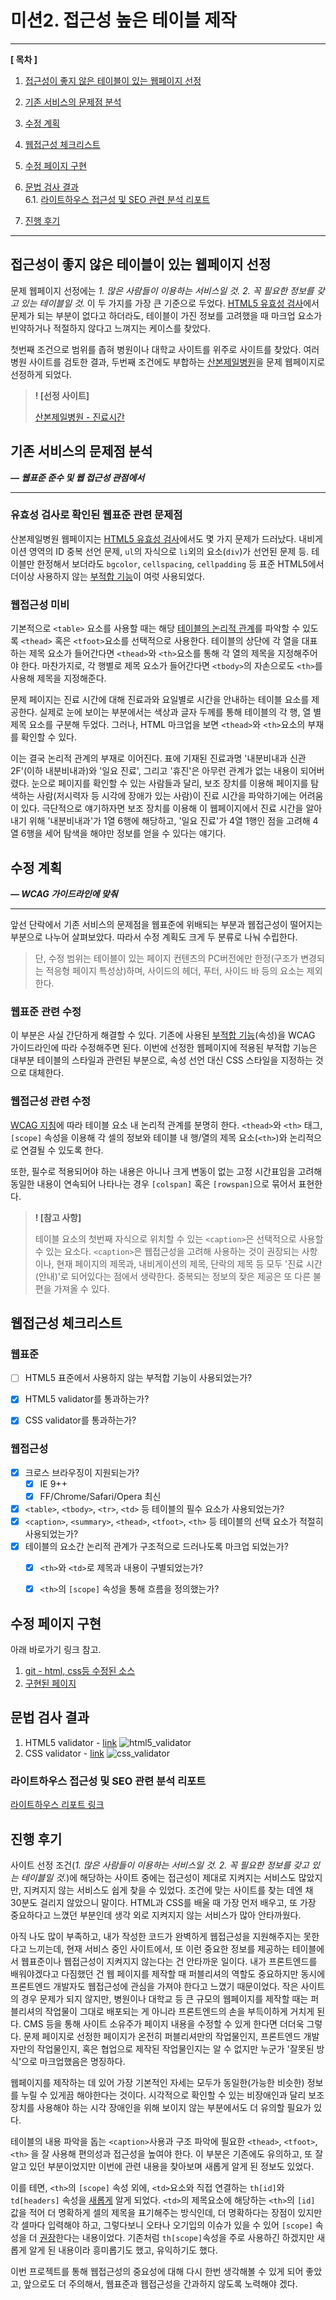 # 미션2. 접근성 높은 테이블 제작



---

**[ 목차 ]**

1. [접근성이 좋지 않은 테이블이 있는 웹페이지 선정](접근성이-좋지-않은-테이블이-있는-웹페이지-선정)

2. [기존 서비스의 문제점 분석](기존-서비스의-문제점-분석)

3. [수정 계획](수정-계획)

4. [웹접근성 체크리스트](웹접근성-체크리스트)

5. [수정 페이지 구현](수정-페이지-구현)

6. [문법 검사 결과](문법-검사-결과)<br>
   6.1. [라이트하우스 접근성 및 SEO 관련 분석 리포트](라이트하우스-접근성-및-SEO-관련-분석-리포트)

7. [진행 후기](진행-후기)

---





## 접근성이 좋지 않은 테이블이 있는 웹페이지 선정

문제 웹페이지 선정에는 *1. 많은 사람들이 이용하는 서비스일 것.  2. 꼭 필요한 정보를 갖고 있는 테이블일 것.* 이 두 가지를 가장 큰 기준으로 두었다. [HTML5 유효성 검사](https://validator.w3.org/)에서 문제가 되는 부분이 없다고 하더라도, 테이블이 가진 정보를 고려했을 때 마크업 요소가 빈약하거나 적절하지 않다고 느껴지는 케이스를 찾았다.

첫번째 조건으로 범위를 좁혀 병원이나 대학교 사이트를 위주로 사이트를 찾았다. 여러 병원 사이트를 검토한 결과, 두번째 조건에도 부합하는 [산본제일병원](http://www.sanbonjeil.kr/main/sub.html?pageCode=17)을 문제 웹페이지로 선정하게 되었다.



> **! [선정 사이트]**
>
> [산본제일병원 - 진료시간](http://www.sanbonjeil.kr/main/sub.html?pageCode=17)





## 기존 서비스의 문제점 분석

***― 웹표준 준수 및 웹 접근성 관점에서***

---

### 유효성 검사로 확인된 웹표준 관련 문제점

산본제일병원 웹페이지는 [HTML5 유효성 검사](https://validator.w3.org/)에서도 몇 가지 문제가 드러났다. 내비게이션 영역의 ID 중복 선언 문제, `ul`의 자식으로 `li`외의 요소(`div`)가 선언된 문제 등. 테이블만 한정해서 보더라도 `bgcolor`, `cellspacing`, `cellpadding` 등 표준 HTML5에서 더이상 사용하지 않는 [부적합 기능](https://dev.w3.org/html5/pf-summary/obsolete.html)이 여럿 사용되었다.



### 웹접근성 미비

기본적으로 `<table>` 요소를 사용할 때는 해당 [테이블의 논리적 관계](https://www.w3.org/TR/WCAG20-TECHS/H51.html)를 파악할 수 있도록 `<thead>` 혹은 `<tfoot>`요소를 선택적으로 사용한다. 테이블의 상단에 각 열을 대표하는 제목 요소가 들어간다면 `<thead>`와 `<th>`요소를 통해 각 열의 제목을 지정해주어야 한다. 마찬가지로, 각 행별로 제목 요소가 들어간다면 `<tbody>`의 자손으로도 `<th>`를 사용해 제목을 지정해준다.

문제 페이지는 진료 시간에 대해 진료과와 요일별로 시간을 안내하는 테이블 요소를 제공한다. 실제로 눈에 보이는 부분에서는 색상과 글자 두께를 통해 테이블의 각 행, 열 별 제목 요소를 구분해 두었다. 그러나, HTML 마크업을 보면 `<thead>`와 `<th>`요소의 부재를 확인할 수 있다.

이는 결국 논리적 관계의 부재로 이어진다. 표에 기재된 진료과명 '내분비내과 신관2F'(이하 내분비내과)와 '일요 진료', 그리고 '휴진'은 아무런 관계가 없는 내용이 되어버렸다. 눈으로 페이지를 확인할 수 있는 사람들과 달리, 보조 장치를 이용해 페이지를 탐색하는 사람(저시력자 등 시각에 장애가 있는 사람)이 진료 시간을 파악하기에는 어려움이 있다. 극단적으로 얘기하자면 보조 장치를 이용해 이 웹페이지에서 진료 시간을 알아내기 위해 '내분비내과'가 1열 6행에 해당하고, '일요 진료'가 4열 1행인 점을 고려해 4열 6행을 세어 탐색을 해야만 정보를 얻을 수 있다는 얘기다.



## 수정 계획

***―  WCAG 가이드라인에 맞춰***

---

앞선 단락에서 기존 서비스의 문제점을 웹표준에 위배되는 부분과 웹접근성이 떨어지는 부분으로 나누어 살펴보았다. 따라서 수정 계획도 크게 두 분류로 나눠 수립한다.

> 단, 수정 범위는 테이블이 있는 페이지 컨텐츠의 PC버전에만 한정(구조가 변경되는 적응형 페이지 특성상)하며, 사이드의 헤더, 푸터, 사이드 바 등의 요소는 제외한다.



### 웹표준 관련 수정

이 부분은 사실 간단하게 해결할 수 있다. 기존에 사용된 [부적합 기능](https://dev.w3.org/html5/pf-summary/obsolete.html)(속성)을 WCAG 가이드라인에 따라 수정해주면 된다. 이번에 선정한 웹페이지에 적용된 부적합 기능은 대부분 테이블의 스타일과 관련된 부분으로, 속성 선언 대신 CSS 스타일을 지정하는 것으로 대체한다.



### 웹접근성 관련 수정

[WCAG 지침](https://www.w3.org/WAI/tutorials/tables/caption-summary/)에 따라 테이블 요소 내 논리적 관계를 분명히 한다. `<thead>`와 `<th>` 태그, `[scope]` 속성을 이용해 각 셀의 정보와 테이블 내 행/열의 제목 요소(`<th>`)와 논리적으로 연결될 수 있도록 한다.

또한, 필수로 적용되어야 하는 내용은 아니나 크게 변동이 없는 고정 시간표임을 고려해 동일한 내용이 연속되어 나타나는 경우 `[colspan]` 혹은 `[rowspan]`으로 묶어서 표현한다.



> **! [참고 사항]**
>
> 테이블 요소의 첫번째 자식으로 위치할 수 있는 `<caption>`은 선택적으로 사용할 수 있는 요소다. `<caption>`은 웹접근성을 고려해 사용하는 것이 권장되는 사항이나, 현재 페이지의 제목과, 내비게이션의 제목, 단락의 제목 등 모두 '진료 시간(안내)'로 되어있다는 점에서 생략한다. 중복되는 정보의 잦은 제공은 또 다른 불편을 가져올 수 있다.





## 웹접근성 체크리스트

### 웹표준

- [ ] HTML5 표준에서 사용하지 않는 부적합 기능이 사용되었는가?
- [x] HTML5 validator를 통과하는가?
- [x] CSS validator를 통과하는가?



### 웹접근성

- [x] 크로스 브라우징이 지원되는가?
  - [x] IE 9++
  - [x] FF/Chrome/Safari/Opera 최신
- [x] `<table>`, `<tbody>`, `<tr>`, `<td>` 등 테이블의 필수 요소가 사용되었는가?
- [x] `<caption>`, `<summary>`, `<thead>`, `<tfoot>`, `<th>` 등 테이블의 선택 요소가 적절히 사용되었는가?
- [x] 테이블의 요소간 논리적 관계가 구조적으로 드러나도록 마크업 되었는가?
  - [x] `<th>`와 `<td>`로 제목과 내용이 구별되었는가?
  - [x] `<th>`의 `[scope]` 속성을 통해 흐름을 정의했는가?



## 수정 페이지 구현

아래 바로가기 링크 참고.

1. [git - html, css등 수정된 소스](https://github.com/PPUPPA/ppuppa.github.io/tree/master/project/wa-table)
2. [구현된 페이지](https://ppuppa.github.io/project/wa-table/index.html)



## 문법 검사 결과

1. HTML5 validator - [link](https://validator.w3.org/)
   ![html5_validator](__test/01-html5_validator.png)
2. CSS validator - [link](https://jigsaw.w3.org/css-validator/)
   ![css_validator](__test/02-css_validator.png)



### 라이트하우스 접근성 및 SEO 관련 분석 리포트

[라이트하우스 리포트 링크](03-lighthouse-ppuppa.github.io.html)



## 진행 후기

사이트 선정 조건(*1. 많은 사람들이 이용하는 서비스일 것.  2. 꼭 필요한 정보를 갖고 있는 테이블일 것.*)에 해당하는 사이트 중에는 접근성이 제대로 지켜지는 서비스도 많았지만, 지켜지지 않는 서비스도 쉽게 찾을 수 있었다. 조건에 맞는 사이트를 찾는 데엔 채 30분도 걸리지 않았으니 말이다. HTML과 CSS를 배울 때 가장 먼저 배우고, 또 가장 중요하다고 느꼈던 부분인데 생각 외로 지켜지지 않는 서비스가 많아 안타까웠다.

아직 나도 많이 부족하고, 내가 작성한 코드가 완벽하게 웹접근성을 지원해주지는 못한다고 느끼는데, 현재 서비스 중인 사이트에서, 또 이런 중요한 정보를 제공하는 테이블에서 웹표준이나 웹접근성이 지켜지지 않는다는 건 안타까운 일이다. 내가 프론트엔드를 배워야겠다고 다짐했던 건 웹 페이지를 제작할 때 퍼블리셔의 역할도 중요하지만 동시에 프론트엔드 개발자도 웹접근성에 관심을 가져야 한다고 느꼈기 때문이었다. 작은 사이트의 경우 문제가 되지 않지만, 병원이나 대학교 등 큰 규모의 웹페이지를 제작할 때는 퍼블리셔의 작업물이 그대로 배포되는 게 아니라 프론트엔드의 손을 부득이하게 거치게 된다. CMS 등을 통해 사이트 소유주가 페이지 내용을 수정할 수 있게 한다면 더더욱 그렇다. 문제 페이지로 선정한 페이지가 온전히 퍼블리셔만의 작업물인지, 프론트엔드 개발자만의 작업물인지, 혹은 협업으로 제작된 작업물인지는 알 수 없지만 누군가 '잘못된 방식'으로 마크업했음은 명징하다.

웹페이지를 제작하는 데 있어 가장 기본적인 자세는 모두가 동일한(가능한 비슷한) 정보를 누릴 수 있게끔 해야한다는 것이다. 시각적으로 확인할 수 있는 비장애인과 달리 보조 장치를 사용해야 하는 시각 장애인을 위해 보이지 않는 부분에서도 더 유의할 필요가 있다.

테이블의 내용 파악을 돕는 `<caption>`사용과 구조 파악에 필요한 `<thead>`, `<tfoot>`, `<th>` 을 잘 사용해 편의성과 접근성을 높여야 한다. 이 부분은 기존에도 유의하고, 또 잘 알고 있던 부분이었지만 이번에 관련 내용을 찾아보며 새롭게 알게 된 정보도 있었다.

이를 테면, `<th>`의 `[scope]` 속성 외에, `<td>`요소와 직접 연결하는 `th[id]`와 `td[headers]` 속성을 [새롭게](https://www.w3.org/TR/WCAG20-TECHS/H43.html) 알게 되었다. `<td>`의 제목요소에 해당하는 `<th>`의 `[id]` 값을 적어 더 명확하게 셀의 제목을 표기해주는 방식인데, 더 명확하다는 장점이 있지만 각 셀마다 입력해야 하고, 그렇다보니 오타나 오기입의 이슈가 있을 수 있어 `[scope]` 속성을 더 [권장](https://developer.mozilla.org/en-US/docs/Learn/HTML/Tables/Advanced#the_id_and_headers_attributes)한다는 내용이었다. 기존처럼 `th[scope]`속성을 주로 사용하긴 하겠지만 새롭게 알게 된 내용이라 흥미롭기도 했고, 유익하기도 했다.

이번 프로젝트를 통해 웹접근성의 중요성에 대해 다시 한번 생각해볼 수 있게 되어 좋았고, 앞으로도 더 주의해서, 웹표준과 웹접근성을 간과하지 않도록 노력해야 겠다.